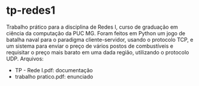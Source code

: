 # tp-redes1
Trabalho prático para a disciplina de Redes I, curso de graduação em ciência da computação da PUC MG. Foram feitos em Python um jogo de batalha naval para o paradigma cliente-servidor, usando o protocolo TCP, e um sistema para enviar o preço de vários postos de combustíveis e requisitar o preço mais barato em uma dada região, utilizando o protocolo UDP. 
Arquivos:
  - TP - Rede I.pdf: documentação
  - trabalho pratico.pdf: enunciado
